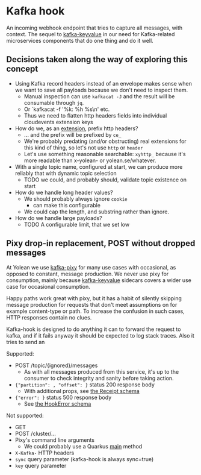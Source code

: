 # Kafka hook

An incoming webhook endpoint that tries to capture all messages, with context.
The sequel to [kafka-keyvalue](https://github.com/Yolean/kafka-keyvalue) in our need
for Kafka-related microservices components that do one thing and do it well.

## Decisions taken along the way of exploring this concept

 * Using Kafka record headers instead of an envelope makes sense when we want to save all payloads because we don't need to inspect them.
   - Manual inspection can use `kafkacat -J` and the result will be consumable through `jq`.
   - Or `kafkacat -f '%k: %h %s\n' etc.
   - Thus we need to flatten http headers fields into individual cloudevents extension keys
 * How do we, as an [extension](), prefix http headers?
   - ... and the prefix will be prefixed by `ce_` 
   - We're probably predating (and/or obstructing) real extensions for this kind of thing, so let's not use `http` or `header`
   - Let's use something reasonable searchable:
     `xyhttp_` because it's more readable than x-yolean- or yolean.se/whatever.
 * With a single topic name, configured at start, we can produce more reliably that with dynamic topic selection
   - TODO we could, and probably should, validate topic existence on start
 * How do we handle long header values?
   - We should probably always ignore `cookie`
     - can make this configurable
   - We could cap the length, and substring rather than ignore.
 * How do we handle large payloads?
   - TODO A configurable limit, that we set low

## Pixy drop-in replacement, POST without dropped messages

At Yolean we use [kafka-pixy](https://github.com/mailgun/kafka-pixy) for many use cases with occasional, as opposed to constant, message production.
We never use pixy for consumption,
mainly because [kafka-keyvalue](https://github.com/Yolean/kafka-keyvalue) sidecars covers a wider use case for occasional consumption.

Happy paths work great with pixy,
but it has a habit of silently skipping message production for requests that don't meet assumptions on for example content-type or path.
To increase the confusion in such cases, HTTP responses contain no clues.

Kafka-hook is designed to do anything it can to forward the request to kafka,
and if it fails anyway it should be expected to log stack traces.
Also it tries to send an 

Supported:
 - POST /topic/{ignored}/messages
   - As with all messages produced from this service,
     it's up to the consumer to check integrity and sanity before taking action.
 - `{"partition": , "offset": }` status 200 response body
   - With additional props, see [the Receipt schema](./src/main/resources/v1-schema/Receipt.yaml)
 - `{"error": }` status 500 response body
   - See [the HookError schema](./src/main/resources/v1-schema/HookError.yaml)

Not supported:
 - GET
 - POST /cluster/...
 - Pixy's command line arguments
   - We could probably use a Quarkus [main](https://quarkus.io/guides/lifecycle#the-main-method) method
 - `X-Kafka-` HTTP headers
 - `sync` query parameter (kafka-hook is always sync=true)
 - `key` query parameter
